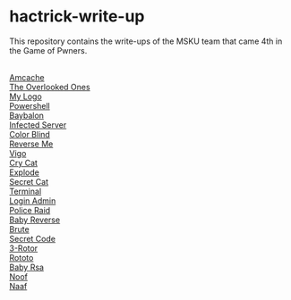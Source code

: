 # hactrick-write-up
This repository contains the write-ups of the MSKU team that came 4th in the Game of Pwners. <br><br>

[Amcache](./amcache_COMPLETE/Amcache.md) <br>
[The Overlooked Ones](./the_overlooked_ones_COMPLETE/The%20Overlooked%20Ones.md) <br>
[My Logo](./my_logo_COMPLETE/My%20Logo.md) <br>
[Powershell](./powershell_COMPLETE/Powershell.md) <br>
[Baybalon](./baybalon_COMPLETE/Baybalon.md) <br>
[Infected Server](./infected_server_COMPLETE/Infected%20Server.md) <br>
[Color Blind](./color-blind_COMPLETE/Color%20Blind.md) <br>
[Reverse Me](./reverse_me_COMPLETE/Reverse%20Me.md) <br>
[Vigo](./vigo_COMPLETE/vigo.md) <br>
[Cry Cat](./cry_cat_COMPLETE/Cry%20Cat.md) <br>
[Explode](./explode_COMPLETE/explode.md) <br>
[Secret Cat](./secret_cat_COMPLETE/Secret%20Cat.md) <br>
[Terminal](./terminal_COMPLETE/Terminal.md) <br>
[Login Admin](./login_admin_COMPLETE/Login%20Admin.md) <br>
[Police Raid](./police_raid_COMPLETE/police%20raid.md) <br>
[Baby Reverse](./baby_reverse_COMPLETE/Baby%20Reverse.md) <br>
[Brute](./brute_COMPLETE/brute.md) <br>
[Secret Code](./secret_code_COMPLETE/secret%20code.md) <br>
[3-Rotor](./3-rotor_COMPLETE/3-Rotor.md) <br>
[Rototo](./rototo_COMPLETE/rototo.md) <br>
[Baby Rsa](./baby_rsa_COMPLETE/Baby%20RSA.md) <br>
[Noof](./noof_COMPLETE/Noof.md) <br>
[Naaf](./naaf_COMPLETE/Naaf.md) <br>